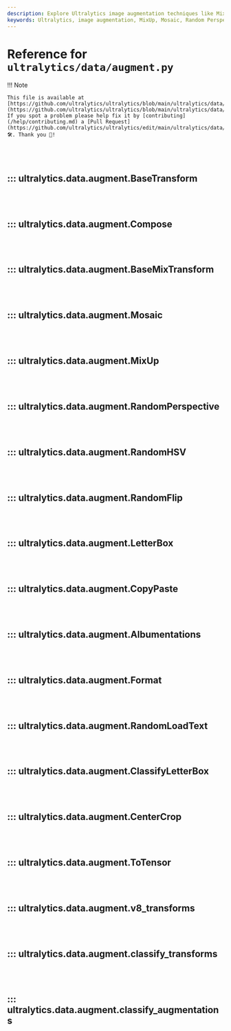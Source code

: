 ```yaml
---
description: Explore Ultralytics image augmentation techniques like MixUp, Mosaic, and Random Perspective for enhancing model training. Improve your deep learning models now.
keywords: Ultralytics, image augmentation, MixUp, Mosaic, Random Perspective, deep learning, model training, YOLO
---
```


# Reference for `ultralytics/data/augment.py`

!!! Note

    This file is available at [https://github.com/ultralytics/ultralytics/blob/main/ultralytics/data/augment.py](https://github.com/ultralytics/ultralytics/blob/main/ultralytics/data/augment.py). If you spot a problem please help fix it by [contributing](/help/contributing.md) a [Pull Request](https://github.com/ultralytics/ultralytics/edit/main/ultralytics/data/augment.py) 🛠️. Thank you 🙏!

<br><br>

## ::: ultralytics.data.augment.BaseTransform

<br><br>

## ::: ultralytics.data.augment.Compose

<br><br>

## ::: ultralytics.data.augment.BaseMixTransform

<br><br>

## ::: ultralytics.data.augment.Mosaic

<br><br>

## ::: ultralytics.data.augment.MixUp

<br><br>

## ::: ultralytics.data.augment.RandomPerspective

<br><br>

## ::: ultralytics.data.augment.RandomHSV

<br><br>

## ::: ultralytics.data.augment.RandomFlip

<br><br>

## ::: ultralytics.data.augment.LetterBox

<br><br>

## ::: ultralytics.data.augment.CopyPaste

<br><br>

## ::: ultralytics.data.augment.Albumentations

<br><br>

## ::: ultralytics.data.augment.Format

<br><br>

## ::: ultralytics.data.augment.RandomLoadText

<br><br>

## ::: ultralytics.data.augment.ClassifyLetterBox

<br><br>

## ::: ultralytics.data.augment.CenterCrop

<br><br>

## ::: ultralytics.data.augment.ToTensor

<br><br>

## ::: ultralytics.data.augment.v8_transforms

<br><br>

## ::: ultralytics.data.augment.classify_transforms

<br><br>

## ::: ultralytics.data.augment.classify_augmentations

<br><br>